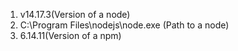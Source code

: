 1. v14.17.3(Version of a node)
2. C:\Program Files\nodejs\node.exe (Path to a node)
3. 6.14.11(Version of a npm)
